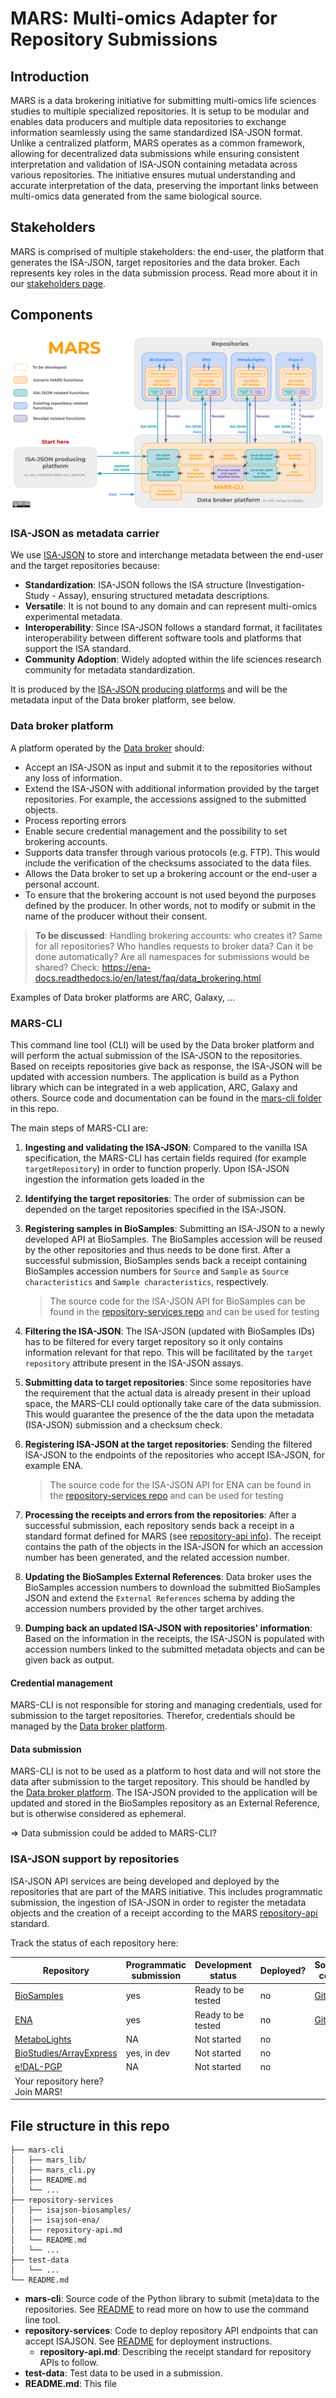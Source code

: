 # MARS: Multi-omics Adapter for Repository Submissions

## Introduction

MARS is a data brokering initiative for submitting multi-omics life sciences studies to multiple specialized repositories.
It is setup to be modular and enables data producers and multiple data repositories to exchange information seamlessly using the same standardized ISA-JSON format. Unlike a centralized platform, MARS operates as a common framework, allowing for decentralized data submissions while ensuring consistent interpretation and validation of ISA-JSON containing metadata across various repositories.
The initiative ensures mutual understanding and accurate interpretation of the data, preserving the important links between multi-omics data generated from the same biological source.

## Stakeholders

MARS is comprised of multiple stakeholders: the end-user, the platform that generates the ISA-JSON, target repositories and the data broker. Each represents key roles in the data submission process. Read more about it in our [stakeholders page](/stakeholders.md).


## Components


![MARS overview](/MARS_overview.svg)


### ISA-JSON as metadata carrier

We use [ISA-JSON](https://isatools.readthedocs.io/en/latest/isamodel.html) to store and interchange metadata between the end-user and the target repositories because:

- **Standardization**: ISA-JSON follows the ISA structure (Investigation- Study - Assay), ensuring structured metadata descriptions.
- **Versatile**: It is not bound to any domain and can represent multi-omics experimental metadata.
- **Interoperability**: Since ISA-JSON follows a standard format, it facilitates interoperability between different software tools and platforms that support the ISA standard. 
- **Community Adoption**: Widely adopted within the life sciences research community for metadata standardization.

It is produced by the [ISA-JSON producing platforms](/stakeholders.md#isa-json-producing-platforms) and will be the metadata input of the Data broker platform, see below.

### Data broker platform

A platform operated by the [Data broker](/stakeholders.md#data-broker) should:

* Accept an ISA-JSON as input and submit it to the repositories without any loss of information.
* Extend the ISA-JSON with additional information provided by the target repositories. For example, the accessions assigned to the submitted objects.
* Process reporting errors
* Enable secure credential management and the possibility to set brokering accounts.
* Supports data transfer through various protocols (e.g. FTP). This would include the verification of the checksums associated to the data files. 
* Allows the Data broker to set up a brokering account or the end-user a personal account.
* To ensure that the brokering account is not used beyond the purposes defined by the producer. In other words, not to modify or submit in the name of the producer without their consent.

> **To be discussed**:
> Handling brokering accounts: who creates it? Same for all repositories? Who handles requests to broker data? Can it be done automatically? Are all namespaces for submissions would be shared? Check: https://ena-docs.readthedocs.io/en/latest/faq/data_brokering.html


Examples of Data broker platforms are ARC, Galaxy, ...

### MARS-CLI

This command line tool (CLI) will be used by the Data broker platform and will perform the actual submission of the ISA-JSON to the repositories. Based on receipts repositories give back as response, the ISA-JSON will be updated with accession numbers. The application is build as a Python library which can be integrated in a web application, ARC, Galaxy and others. Source code and documentation can be found in the [mars-cli folder](/mars-cli/) in this repo.

The main steps of MARS-CLI are:

1. **Ingesting and validating the ISA-JSON**: Compared to the vanilla ISA specification, the MARS-CLI has certain fields required (for example `targetRepository`) in order to function properly. Upon ISA-JSON ingestion the information gets loaded in the

2. **Identifying the target repositories**: The order of submission can be depended on the target repositories specified in the ISA-JSON.

3. **Registering samples in BioSamples**: Submitting an ISA-JSON to a newly developed API at BioSamples. The BioSamples accession will be reused by the other repositories and thus needs to be done first.
After a successful submission, BioSamples sends back a receipt containing BioSamples accession numbers for `Source` and `Sample` as `Source characteristics` and `Sample characteristics`, respectively. 

    > The source code for the ISA-JSON API for BioSamples can be found in the [repository-services repo](/repository-services/isajson-biosamples/) and can be used for testing

4. **Filtering the ISA-JSON**: The ISA-JSON (updated with BioSamples IDs) has to be filtered for every target repository so it only contains information relevant for that repo. This will be facilitated by the `target repository` attribute present in the ISA-JSON assays.

5. **Submitting data to target repositories**: Since some repositories have the requirement that the actual data is already present in their upload space, the MARS-CLI could optionally take care of the data submission. This would guarantee the presence of the the data upon the metadata (ISA-JSON) submission and a checksum check.

6. **Registering ISA-JSON at the target repositories**: Sending the filtered ISA-JSON to the endpoints of the repositories who accept ISA-JSON, for example ENA.

    > The source code for the ISA-JSON API for ENA can be found in the [repository-services repo](/repository-services/isajson-ena/) and can be used for testing

7. **Processing the receipts and errors from the repositories**: After a successful submission, each repository sends back a receipt in a standard format defined for MARS (see [repository-api info](/repository-services/repository-api.md)). The receipt contains the path of the objects in the ISA-JSON for which an accession number has been generated, and the related accession number. 

8. **Updating the BioSamples External References**: Data broker uses the BioSamples accession numbers to download the submitted BioSamples JSON and extend the `External References` schema by adding the accession numbers provided by the other target archives.

9. **Dumping back an updated ISA-JSON with repositories' information**: Based on the information in the receipts, the ISA-JSON is populated with accession numbers linked to the submitted metadata objects and can be given back as output.


#### Credential management

MARS-CLI is not responsible for storing and managing credentials, used for submission to the target repositories. Therefor, credentials should be managed by the [Data broker platform](#data-broker-platform).


#### Data submission

MARS-CLI is not to be used as a platform to host data and will not store the data after submission to the target repository. This should be handled by the [Data broker platform](#data-broker-platform). The ISA-JSON provided to the application will be updated and stored in the BioSamples repository as an External Reference, but is otherwise considered as ephemeral.

=> Data submission could be added to MARS-CLI?

### ISA-JSON support by repositories

ISA-JSON API services are being developed and deployed by the repositories that are part of the MARS initiative. This includes programmatic submission, the ingestion of ISA-JSON in order to register the metadata objects and the creation of a receipt according to the MARS [repository-api](/repository-services/repository-api.md) standard.

Track the status of each repository here:

| Repository | Programmatic submission | Development status | Deployed? | Source code |
|---|---|---|---|---|
| [BioSamples](https://www.ebi.ac.uk/biosamples/) | yes | Ready to be tested | no | [GitHub](repository-services/isajson-biosamples) |
| [ENA](https://www.ebi.ac.uk/ena/browser/) | yes | Ready to be tested | no | [GitHub](repository-services/isajson-json) |
| [MetaboLights](https://www.ebi.ac.uk/metabolights/) | NA | Not started | no |  |
| [BioStudies/ArrayExpress](https://www.ebi.ac.uk/biostudies/arrayexpress) | yes, in dev | Not started | no |  |
| [e!DAL-PGP](https://edal-pgp.ipk-gatersleben.de/) | NA | Not started | no |  |
| Your repository here? Join MARS!  |

## File structure in this repo

```
├── mars-cli
│   ├── mars_lib/
│   ├── mars_cli.py
│   ├── README.md
│   └── ...
├── repository-services
│   ├── isajson-biosamples/
│   │── isajson-ena/
│   ├── repository-api.md
│   └── README.md
│   └── ...
├── test-data
│   └── ...
└── README.md
```

- **mars-cli**: Source code of the Python library to submit (meta)data to the repositories. See [README](/mars-cli/README.md) to read more on how to use the command line tool.
- **repository-services**: Code to deploy repository API endpoints that can accept ISAJSON. See [README](/repository-services/README.md) for deployment instructions. 
    - **repository-api.md**: Describing the receipt standard for repository APIs to follow.
- **test-data**: Test data to be used in a submission.
- **README.md**: This file
